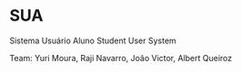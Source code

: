 # SUA 

Sistema Usuário Aluno
Student User System

Team: Yuri Moura, Raji Navarro, João Victor, Albert Queiroz
